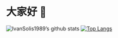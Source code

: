 # 大家好 👋
![IvanSolis1989’s github stats](https://github-readme-stats.vercel.app/api?username=IvanSolis1989&show_icons=true)
[![Top Langs](https://github-readme-stats.vercel.app/api/top-langs/?username=IvanSolis1989)](https://github.com/IvanSolis1989)

<!--
**IvanSolis1989/IvanSolis1989** is a ✨ _special_ ✨ repository because its `README.md` (this file) appears on your GitHub profile.

Here are some ideas to get you started:

- 🔭 I’m currently working on ...
- 🌱 I’m currently learning ...
- 👯 I’m looking to collaborate on ...
- 🤔 I’m looking for help with ...
- 💬 Ask me about ...
- 📫 How to reach me: ...
- 😄 Pronouns: ...
- ⚡ Fun fact: ...
 https://github.com/IvanSolis1989/github-readme-stats
-->
